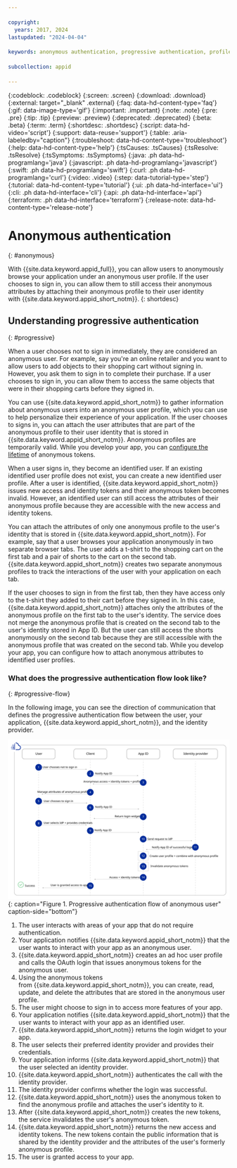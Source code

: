 ```yaml
---

copyright:
  years: 2017, 2024
lastupdated: "2024-04-04"

keywords: anonymous authentication, progressive authentication, profile, user profile, authorization, sign in, secure app, identity provider, authorization

subcollection: appid

---
```


{:codeblock: .codeblock}
{:screen: .screen}
{:download: .download}
{:external: target="_blank" .external}
{:faq: data-hd-content-type='faq'}
{:gif: data-image-type='gif'}
{:important: .important}
{:note: .note}
{:pre: .pre}
{:tip: .tip}
{:preview: .preview}
{:deprecated: .deprecated}
{:beta: .beta}
{:term: .term}
{:shortdesc: .shortdesc}
{:script: data-hd-video='script'}
{:support: data-reuse='support'}
{:table: .aria-labeledby="caption"}
{:troubleshoot: data-hd-content-type='troubleshoot'}
{:help: data-hd-content-type='help'}
{:tsCauses: .tsCauses}
{:tsResolve: .tsResolve}
{:tsSymptoms: .tsSymptoms}
{:java: .ph data-hd-programlang='java'}
{:javascript: .ph data-hd-programlang='javascript'}
{:swift: .ph data-hd-programlang='swift'}
{:curl: .ph data-hd-programlang='curl'}
{:video: .video}
{:step: data-tutorial-type='step'}
{:tutorial: data-hd-content-type='tutorial'}
{:ui: .ph data-hd-interface='ui'}
{:cli: .ph data-hd-interface='cli'}
{:api: .ph data-hd-interface='api'}
{:terraform: .ph data-hd-interface='terraform'}
{:release-note: data-hd-content-type='release-note'}

# Anonymous authentication
{: #anonymous}

With {{site.data.keyword.appid_full}}, you can allow users to anonymously browse your application under an anonymous user profile. If the user chooses to sign in, you can allow them to still access their anonymous attributes by attaching their anonymous profile to their user identity with {{site.data.keyword.appid_short_notm}}.
{: shortdesc}

## Understanding progressive authentication 
{: #progressive}

When a user chooses not to sign in immediately, they are considered an anonymous user. For example, say you're an online retailer and you want to allow users to add objects to their shopping cart without signing in. However, you ask them to sign in to complete their purchase. If a user chooses to sign in, you can allow them to access the same objects that were in their shopping carts before they signed in. 

You can use {{site.data.keyword.appid_short_notm}} to gather information about anonymous users into an anonymous user profile, which you can use to help personalize their experience of your application. If the user chooses to signs in, you can attach the user attributes that are part of the anonymous profile to their user identity that is stored in {{site.data.keyword.appid_short_notm}}. Anonymous profiles are temporarily valid. While you develop your app, you can [configure the lifetime](/docs/appid?topic=appid-managing-idp#idp-token-lifetime) of anonymous tokens. 

When a user signs in, they become an identified user. If an existing identified user profile does not exist, you can create a new identified user profile. After a user is identified, {{site.data.keyword.appid_short_notm}} issues new access and identity tokens and their anonymous token becomes invalid. However, an identified user can still access the attributes of their anonymous profile because they are accessible with the new access and identity tokens. 

You can attach the attributes of only one anonymous profile to the user's identity that is stored in {{site.data.keyword.appid_short_notm}}. For example, say that a user browses your application anonymously in two separate browser tabs. The user adds a t-shirt to the shopping cart on the first tab and a pair of shorts to the cart on the second tab. {{site.data.keyword.appid_short_notm}} creates two separate anonymous profiles to track the interactions of the user with your application on each tab. 

If the user chooses to sign in from the first tab, then they have access only to the t-shirt they added to their cart before they signed in. In this case, {{site.data.keyword.appid_short_notm}} attaches only the attributes of the anonymous profile on the first tab to the user's identity. The service does not merge the anonymous profile that is created on the second tab to the user's identity stored in App ID. But the user can still access the shorts anonymously on the second tab because they are still accessible with the anonymous profile that was created on the second tab. While you develop your app, you can configure how to attach anonymous attributes to identified user profiles.

### What does the progressive authentication flow look like? 
{: #progressive-flow}

In the following image, you can see the direction of communication that defines the progressive authentication flow between the user, your application, {{site.data.keyword.appid_short_notm}}, and the identity provider.

![The path to becoming an identified user when they start as anonymous](images/auth-anon-user.svg){: caption="Figure 1. Progressive authentication flow of anonymous user" caption-side="bottom"}

1. The user interacts with areas of your app that do not require authentication. 
2. Your application notifies {{site.data.keyword.appid_short_notm}} that the user wants to interact with your app as an anonymous user. 
3. {{site.data.keyword.appid_short_notm}} creates an ad hoc user profile and calls the OAuth login that issues anonymous tokens for the anonymous user. 
4. Using the anonymous tokens from {{site.data.keyword.appid_short_notm}}, you can create, read, update, and delete the attributes that are stored in the anonymous user profile. 
5. The user might choose to sign in to access more features of your app.
6. Your application notifies {{site.data.keyword.appid_short_notm}} that the user wants to interact with your app as an identified user. 
7. {{site.data.keyword.appid_short_notm}} returns the login widget to your app. 
8. The user selects their preferred identity provider and provides their credentials. 
9. Your application informs {{site.data.keyword.appid_short_notm}} that the user selected an identity provider.
10. {{site.data.keyword.appid_short_notm}} authenticates the call with the identity provider. 
11. The identity provider confirms whether the login was successful. 
12. {{site.data.keyword.appid_short_notm}} uses the anonymous token to find the anonymous profile and attaches the user's identity to it.
13. After {{site.data.keyword.appid_short_notm}} creates the new tokens, the service invalidates the user's anonymous token. 
14. {{site.data.keyword.appid_short_notm}} returns the new access and identity tokens. The new tokens contain the public information that is shared by the identity provider and the attributes of the user's formerly anonymous profile. 
15. The user is granted access to your app.

